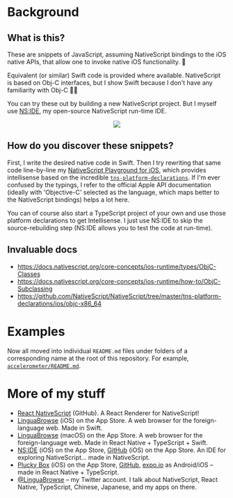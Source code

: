 # Background

## What is this?

These are snippets of JavaScript, assuming NativeScript bindings to the iOS native APIs, that allow one to invoke native iOS functionality. 📲

Equivalent (or similar) Swift code is provided where available. NativeScript is based on Obj-C interfaces, but I show Swift because I don't have any familiarity with Obj-C 🤷‍♂️

You can try these out by building a new NativeScript project. But I myself use [NS:IDE](https://github.com/shirakaba/nside), my open-source NativeScript run-time IDE.

<p align="center">
    <a href="https://twitter.com/intent/follow?screen_name=LinguaBrowse">
        <img src="https://img.shields.io/twitter/follow/LinguaBrowse.svg?style=social&logo=twitter">
    </a>
</p>

## How do you discover these snippets?

First, I write the desired native code in Swift. Then I try rewriting that same code line-by-line my [NativeScript Playground for iOS](https://shirakaba.github.io/NSIDE/ios/index.html), which provides intellisense based on the incredible [`tns-platform-declarations`](https://github.com/NativeScript/NativeScript/tree/master/tns-platform-declarations/ios/objc-x86_64). If I'm ever confused by the typings, I refer to the official Apple API documentation (ideally with 'Objective-C' selected as the language, which maps better to the NativeScript bindings) helps a lot here.

You can of course also start a TypeScript project of your own and use those platform declarations to get Intellisense. I just use NS:IDE to skip the source-rebuilding step (NS:IDE allows you to test the code at run-time).

## Invaluable docs

* https://docs.nativescript.org/core-concepts/ios-runtime/types/ObjC-Classes
* https://docs.nativescript.org/core-concepts/ios-runtime/how-to/ObjC-Subclassing
* https://github.com/NativeScript/NativeScript/tree/master/tns-platform-declarations/ios/objc-x86_64

# Examples

Now all moved into individual `README.md` files under folders of a corresponding name at the root of this repository. For example, [`accelerometer/README.md`](https://github.com/shirakaba/nativescript-grimoire/blob/master/accelerometer/README.md).

# More of my stuff

<!-- <div style="display: flex;">
    <img src="/readme_img/LinguaBrowse.PNG" width="64px"</img>
    <img src="/readme_img/TheBox.PNG" width="64px"</img>
</div> -->

* [React NativeScript](https://github.com/shirakaba/react-nativescript) (GitHub). A React Renderer for NativeScript!
* [LinguaBrowse](https://itunes.apple.com/us/app/linguabrowse/id1281350165?ls=1&mt=8) (iOS) on the App Store. A web browser for the foreign-language web. Made in Swift.
* [LinguaBrowse](https://itunes.apple.com/gb/app/linguabrowse/id1422884180?mt=12) (macOS) on the App Store. A web browser for the foreign-language web. Made in React Native + TypeScript + Swift.
* [NS:IDE](https://itunes.apple.com/us/app/nside/id1446068686?ls=1&mt=8) (iOS) on the App Store, [GitHub](https://github.com/shirakaba/nside) (iOS) on the App Store. An IDE for exploring NativeScript... made in NativeScript.
* [Plucky Box](https://itunes.apple.com/us/app/plucky-box/id1375337845?ls=1&mt=8) (iOS) on the App Store, [GitHub](https://github.com/shirakaba/react-native-typescript-2d-game), [expo.io](https://expo.io/@bottledlogic/the-box) as Android/iOS – made in React Native + TypeScript.
* [@LinguaBrowse](https://twitter.com/LinguaBrowse) – my Twitter account. I talk about NativeScript, React Native, TypeScript, Chinese, Japanese, and my apps on there.
